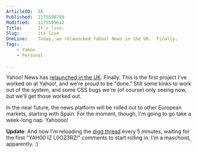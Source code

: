 ```yaml
---
ArticleID:  56
Published:  1175598749
Modified:   1175599642
Title:      It’s live.
Slug:       its-live
OneLine:    Today, we relaunched Yahoo! News in the UK.  Finally.
Tags:       
    - Yahoo
    - Personal

...
```

Yahoo! News has [relaunched in the UK][yahoo].  Finally.  This is the first project I've worked on at Yahoo!, and we're proud to be "done."  Still some kinks to work out of the system, and some CSS bugs we're (of course) only seeing now, but we'll get those worked out.

In the near future, the news platform will be rolled out to other European markets, starting with Spain.  For the moment, though, I'm going to go take a week-long nap.  Yahoooo!

__Update__: And now I'm reloading the [digg thread][digg] every 5 minutes, waiting for the first "YAH00 IZ L0OZ3RZ!" comments to start rolling in.  I'm a maschoist, apparently.  :)

[yahoo]: http://uk.news.yahoo.com/ "Yahoo! News UK"
[digg]: http://digg.com/world_news/News_Site_overhaul_at_UK_Yahoo "Digg: News Site Overhaul at UK Yahoo!"